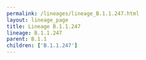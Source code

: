 ```yaml
---
permalink: /lineages/lineage_B.1.1.247.html
layout: lineage_page
title: Lineage B.1.1.247
lineage: B.1.1.247
parent: B.1.1
children: ['B.1.1.247']
---
```

